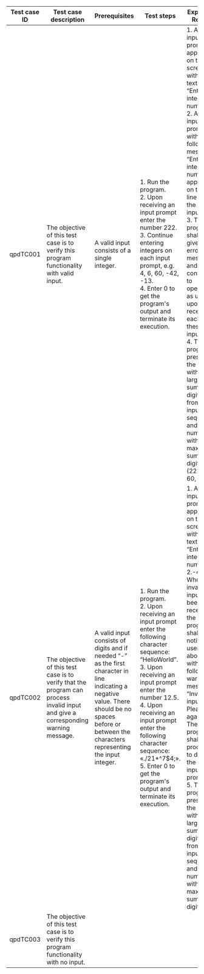 | Test case ID | Test case description | Prerequisites | Test steps | Expected Result | Actual Result | Status | Created By | Date of creation | Executed By | Date of execution |
|--|--|--|--|--|--|--|--|--|--|--|
| qpdTC001 | The objective of this test case is to verify this program functionality with valid input. | A valid input consists of a single integer. | 1. Run the program. <br> 2. Upon receiving an input prompt enter the number 222. <br> 3. Continue entering integers on each input prompt, e.g. 4, 6, 60, -42, -13. <br> 4. Enter 0 to get the program's output and terminate its execution. | 1. An input prompt appears on the screen with the text: “Enter an integer number:” <br> 2. A new input prompt with the following message “Enter an integer number:” appears on the line below the latest input. <br> 3. The program shall not give any error messages and shall continue to operate as usual upon receiving each of these inputs.s <br> 4. The program presents the user with the largest sum of digits (6) from the input sequence and list all numbers with this maximum sum of digits (222, 6, 60, -42).| 1.-4. The expected result has been received and thus functionality of the program has been confirmed.| Succes | Sergo3682 | 26/02/2024 | Sergo3682 | 26/02/2024 |
| qpdTC002 | The objective of this test case is to verify that the program can process invalid input and give a corresponding warning message. | A valid input consists of digits and if needed “-” as the first character in line indicating a negative value. There should be no spaces before or between the characters representing the input integer. | 1. Run the program. <br> 2. Upon receiving an input prompt enter the following character sequence: “HelloWorld”. <br> 3. Upon receiving an input prompt enter the number 12.5. <br> 4. Upon receiving an input prompt enter the following character sequence: «./21*^7$4;». <br> 5. Enter 0 to get the program's output and terminate its execution. | 1. An input prompt appears on the screen with the text: “Enter an integer number:” <br> 2.-4. When the invalid input has been received the program shall notify the user about it with the following warning message: “Invalid input. Please try again.” Then the program shall proceed to display the next input prompt. <br> 5. The program presents the user with the largest sum of digits (0) from the input sequence and list all numbers with this maximum sum of digits (0). | 1.-5. The expected result has been confirmed. | Succes | Sergo3682 | 26/02/2024 | Sergo3682 | 26/02/2024 |
| qpdTC003 | The objective of this test case is to verify this program functionality with no input. |  |  |  |  |  |  |  |  |  |
